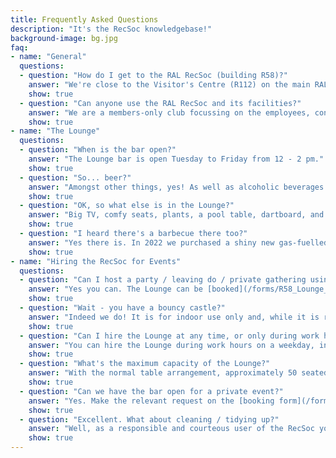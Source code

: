 ```yaml
---
title: Frequently Asked Questions
description: "It's the RecSoc knowledgebase!"
background-image: bg.jpg
faq:
- name: "General"
  questions:
  - question: "How do I get to the RAL RecSoc (building R58)?"
    answer: "We're close to the Visitor's Centre (R112) on the main RAL site - you can go through the turnstile in the fence to get to the RecSoc. The South Car park is the closest car park."
    show: true
  - question: "Can anyone use the RAL RecSoc and its facilities?"
    answer: "We are a members-only club focussing on the employees, contractors, and students of companies located on the Harwell Science Campus. Our [joining page](/join/) gives you all the relevant information."
    show: true
- name: "The Lounge"
  questions:
  - question: "When is the bar open?"
    answer: "The Lounge bar is open Tuesday to Friday from 12 - 2 pm."
    show: true
  - question: "So... beer?"
    answer: "Amongst other things, yes! As well as alcoholic beverages we have soft drinks, hot drinks, and snacks. Of course, we expect any alcoholic drinks to be consumed responsibly and on the RecSoc premises, and we operate a strict [Challenge 25](https://wsta.co.uk/challenge-25/) policy."
    show: true
  - question: "OK, so what else is in the Lounge?"
    answer: "Big TV, comfy seats, plants, a pool table, dartboard, and artwork created by our own [Arts & Crafts](/clubs/arts-crafts/) club."
    show: true
  - question: "I heard there's a barbecue there too?"
    answer: "Yes there is. In 2022 we purchased a shiny new gas-fuelled outdoor kitchen which you can use for a gathering or leaving do by prior arrangement. Fill out the [lounge booking form](/forms/R58_Lounge_Booking.pdf) to get the ball rolling."
    show: true
- name: "Hiring the RecSoc for Events"
  questions:
  - question: "Can I host a party / leaving do / private gathering using the RecSoc facilities?"
    answer: "Yes you can. The Lounge can be [booked](/forms/R58_Lounge_Booking.pdf) by any RecSoc member for just this kind of thing. As well as that you can optionally book the Sports Hall for a disco or to use our own bouncy castle, and/or the Table Tennis room adjacent to the Lounge for an additional activity space, or somewhere to provide a cold buffet etc."
    show: true
  - question: "Wait - you have a bouncy castle?"
    answer: "Indeed we do! It is for indoor use only and, while it is regularly inspected according to [PIPA](https://www.pipa.org.uk/) standards, it is used at the hirer's risk. We provide padded mats to surround the castle when in use."
    show: true
  - question: "Can I hire the Lounge at any time, or only during work hours?"
    answer: "You can hire the Lounge during work hours on a weekday, in the evenings, or at weekends. Bear in mind that during work hours there is unlikely to be any parking available. Conversely, for weekend events you will need to contact RAL Security and arrange with them to open up the barriers on Road Five in order to access the building."
    show: true
  - question: "What's the maximum capacity of the Lounge?"
    answer: "With the normal table arrangement, approximately 50 seated. Moving the tables to the side gives you a capacity around 100 standing room only."
    show: true
  - question: "Can we have the bar open for a private event?"
    answer: "Yes. Make the relevant request on the [booking form](/forms/R58_Lounge_Booking.pdf). We charge £15 per hour for a trained staff member to run the bar during your event."
    show: true
  - question: "Excellent. What about cleaning / tidying up?"
    answer: "Well, as a responsible and courteous user of the RecSoc you will be only too happy to return everything to the state it was in when you arrived! This includes disposing of rubbish in black sacks, sorting any recycling correctly, and giving the floor a hoover if it needs it. If you hire the BBQ there are additional guidelines to this effect."
    show: true
---
```

